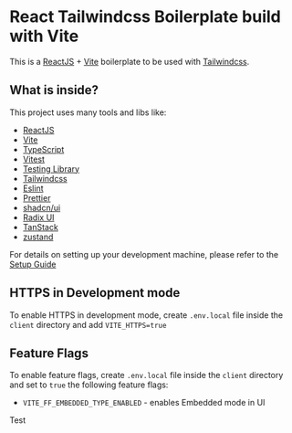 # React Tailwindcss Boilerplate build with Vite

This is a [ReactJS](https://reactjs.org) + [Vite](https://vitejs.dev) boilerplate to be used with [Tailwindcss](https://tailwindcss.com).

## What is inside?

This project uses many tools and libs like:

- [ReactJS](https://reactjs.org)
- [Vite](https://vitejs.dev)
- [TypeScript](https://www.typescriptlang.org)
- [Vitest](https://vitest.dev/)
- [Testing Library](https://testing-library.com)
- [Tailwindcss](https://tailwindcss.com)
- [Eslint](https://eslint.org)
- [Prettier](https://prettier.io)
- [shadcn/ui](https://ui.shadcn.com/)
- [Radix UI](https://www.radix-ui.com/)
- [TanStack](https://tanstack.com/)
- [zustand](https://github.com/pmndrs/zustand)

For details on setting up your development machine, please refer to the [Setup Guide](../CONTRIBUTING.md#client-side)

## HTTPS in Development mode

To enable HTTPS in development mode, create `.env.local` file inside the `client` directory and add `VITE_HTTPS=true`

## Feature Flags

To enable feature flags, create `.env.local` file inside the `client` directory and set to `true` the following feature flags:

- `VITE_FF_EMBEDDED_TYPE_ENABLED` - enables Embedded mode in UI

Test
